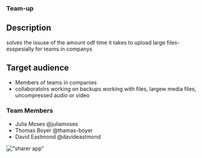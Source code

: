 ### Team-up

## Description
solves the issuse of the amount odf time it takes to upload large files- esspesially for teams in companys

## Target audience
- Members of teams in companies
- collaboratolrs working on backups working with files, largew media files, uncompressed audio or video

### Team Members
- Julia Moses @juliamoses
- Thomas Boyer @thamas-boyer
- David Eastmond @davideastmond

!["sharer app"](https://github.com/thomas-boyer/team-up/blob/feature/setup/docs/wireframe-sharer.jpg?raw=true)
